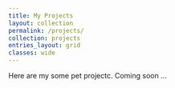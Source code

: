 ```yaml
---
title: My Projects
layout: collection
permalink: /projects/
collection: projects
entries_layout: grid
classes: wide
---
```

Here are my some pet projectc. Coming soon ...